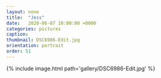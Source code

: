 ```yaml
---
layout: none
title:  "Jess"
date:   2020-06-07 10:00:00 +0000
categories: pictures
caption: 
thumbnail: DSC6986-Edit.jpg
orientation: portrait
order: 51
---
```

{% include image.html path='gallery/DSC6986-Edit.jpg' %}